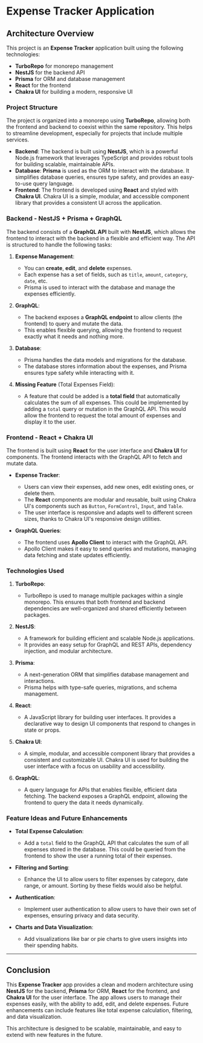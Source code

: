 # Expense Tracker Application

## Architecture Overview

This project is an **Expense Tracker** application built using the following technologies:

- **TurboRepo** for monorepo management
- **NestJS** for the backend API
- **Prisma** for ORM and database management
- **React** for the frontend
- **Chakra UI** for building a modern, responsive UI

### Project Structure

The project is organized into a monorepo using **TurboRepo**, allowing both the frontend and backend to coexist within the same repository. This helps to streamline development, especially for projects that include multiple services.

- **Backend**: The backend is built using **NestJS**, which is a powerful Node.js framework that leverages TypeScript and provides robust tools for building scalable, maintainable APIs.
- **Database**: **Prisma** is used as the ORM to interact with the database. It simplifies database queries, ensures type safety, and provides an easy-to-use query language.
- **Frontend**: The frontend is developed using **React** and styled with **Chakra UI**. Chakra UI is a simple, modular, and accessible component library that provides a consistent UI across the application.

### Backend - NestJS + Prisma + GraphQL

The backend consists of a **GraphQL API** built with **NestJS**, which allows the frontend to interact with the backend in a flexible and efficient way. The API is structured to handle the following tasks:

1. **Expense Management**:
   - You can **create**, **edit**, and **delete** expenses.
   - Each expense has a set of fields, such as `title`, `amount`, `category`, `date`, etc.
   - Prisma is used to interact with the database and manage the expenses efficiently.
2. **GraphQL**:

   - The backend exposes a **GraphQL endpoint** to allow clients (the frontend) to query and mutate the data.
   - This enables flexible querying, allowing the frontend to request exactly what it needs and nothing more.

3. **Database**:

   - Prisma handles the data models and migrations for the database.
   - The database stores information about the expenses, and Prisma ensures type safety while interacting with it.

4. **Missing Feature** (Total Expenses Field):
   - A feature that could be added is a **total field** that automatically calculates the sum of all expenses. This could be implemented by adding a `total` query or mutation in the GraphQL API. This would allow the frontend to request the total amount of expenses and display it to the user.

### Frontend - React + Chakra UI

The frontend is built using **React** for the user interface and **Chakra UI** for components. The frontend interacts with the GraphQL API to fetch and mutate data.

- **Expense Tracker**:

  - Users can view their expenses, add new ones, edit existing ones, or delete them.
  - The **React** components are modular and reusable, built using Chakra UI's components such as `Button`, `FormControl`, `Input`, and `Table`.
  - The user interface is responsive and adapts well to different screen sizes, thanks to Chakra UI's responsive design utilities.

- **GraphQL Queries**:
  - The frontend uses **Apollo Client** to interact with the GraphQL API.
  - Apollo Client makes it easy to send queries and mutations, managing data fetching and state updates efficiently.

### Technologies Used

1. **TurboRepo**:
   - TurboRepo is used to manage multiple packages within a single monorepo. This ensures that both frontend and backend dependencies are well-organized and shared efficiently between packages.
2. **NestJS**:
   - A framework for building efficient and scalable Node.js applications.
   - It provides an easy setup for GraphQL and REST APIs, dependency injection, and modular architecture.
3. **Prisma**:

   - A next-generation ORM that simplifies database management and interactions.
   - Prisma helps with type-safe queries, migrations, and schema management.

4. **React**:

   - A JavaScript library for building user interfaces. It provides a declarative way to design UI components that respond to changes in state or props.

5. **Chakra UI**:

   - A simple, modular, and accessible component library that provides a consistent and customizable UI. Chakra UI is used for building the user interface with a focus on usability and accessibility.

6. **GraphQL**:
   - A query language for APIs that enables flexible, efficient data fetching. The backend exposes a GraphQL endpoint, allowing the frontend to query the data it needs dynamically.

### Feature Ideas and Future Enhancements

- **Total Expense Calculation**:
  - Add a `total` field to the GraphQL API that calculates the sum of all expenses stored in the database. This could be queried from the frontend to show the user a running total of their expenses.
- **Filtering and Sorting**:

  - Enhance the UI to allow users to filter expenses by category, date range, or amount. Sorting by these fields would also be helpful.

- **Authentication**:

  - Implement user authentication to allow users to have their own set of expenses, ensuring privacy and data security.

- **Charts and Data Visualization**:
  - Add visualizations like bar or pie charts to give users insights into their spending habits.

---

## Conclusion

This **Expense Tracker** app provides a clean and modern architecture using **NestJS** for the backend, **Prisma** for ORM, **React** for the frontend, and **Chakra UI** for the user interface. The app allows users to manage their expenses easily, with the ability to add, edit, and delete expenses. Future enhancements can include features like total expense calculation, filtering, and data visualization.

This architecture is designed to be scalable, maintainable, and easy to extend with new features in the future.
